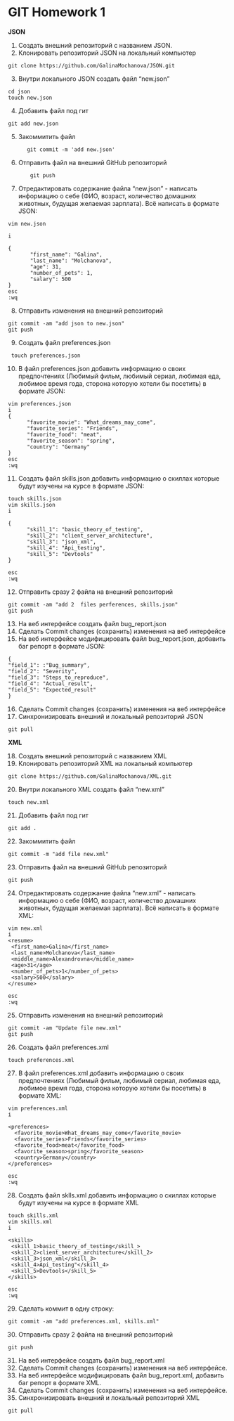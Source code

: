 # GIT Homework 1


**JSON**

 1. Создать внешний репозиторий c названием JSON.
 2. Клонировать репозиторий JSON на локальный компьютер 
 ``` 
 git clone https://github.com/GalinaMochanova/JSON.git
 ```
 3. Внутри локального JSON создать файл “new.json”
 ``` 
 cd json
 touch new.json
 ```
 4. Добавить файл под гит
   ```
 git add new.json
  ```
 5. Закоммитить файл
   ```
         git commit -m 'add new.json'
 ```
 6. Отправить файл на внешний GitHub репозиторий
  ``` 
         git push
   ```
 7. Отредактировать содержание файла “new.json” - написать информацию о себе (ФИО, возраст, количество домашних животных, будущая желаемая зарплата). Всё написать в формате JSON:
 ```
 vim new.json
 
 i
 
 {
        "first_name": "Galina",
        "last_name": "Molchanova",
        "age": 31,
        "number_of_pets": 1,
        "salary": 500
}
esc
:wq
```
 8. Отправить изменения на внешний репозиторий
 ```
 git commit -am "add json to new.json"
 git push
 ```
 9. Создать файл preferences.json
 ``` 
  touch preferences.json
  ```
 10. В файл preferences.json добавить информацию о своих предпочтениях (Любимый фильм, любимый сериал, любимая еда, любимое время года, сторона которую хотели бы посетить) в формате JSON:
  ```
 vim preferences.json
 i
 {
        "favorite_movie": "What_dreams_may_come",
        "favorite_series": "Friends",
        "favorite_food": "meat",
        "favorite_season": "spring",
        "country": "Germany"
}
esc
:wq
 ```
 11. Создать файл skills.json добавить информацию о скиллах которые будут изучены на курсе в формате JSON:
  ```
 touch skills.json
 vim skills.json
 i
 
 {
        "skill_1": "basic_theory_of_testing",
        "skill_2": "client_server_architecture",
        "skill_3": "json_xml",
        "skill_4": "Api_testing",
        "skill_5": "Devtools"
}

esc
:wq
 ```
 12. Отправить сразу 2 файла на внешний репозиторий
  ```
 git commit -am "add 2  files perferences, skills.json"
 git push
  ```
 13. На веб интерфейсе создать файл bug_report.json
 14. Сделать Commit changes (сохранить) изменения на веб интерфейсе
 15. На веб интерфейсе модифицировать файл bug_report.json, добавить баг репорт в формате JSON:
  ```
 {
  "field_1": :"Bug_summary", 
  "field_2": "Severity",
  "field_3": "Steps_to_reproduce",
  "field_4": "Actual_result",
  "field_5": "Expected_result"
}
 ```
 16. Сделать Commit changes (сохранить) изменения на веб интерфейсe
 17. Синхронизировать внешний и локальный репозиторий JSON
  ```
 git pull
 ```

**XML**


 18. Создать внешний репозиторий c названием XML
 19. Клонировать репозиторий XML на локальный компьютер
  ```
  git clone https://github.com/GalinaMochanova/XML.git
   ```
 20. Внутри локального XML создать файл “new.xml”
  ```
 touch new.xml
  ```
 21. Добавить файл под гит
  ```
 git add .
  ```
 22. Закоммитить файл
  ```
 git commit -m "add file new.xml"
  ```
 23. Отправить файл на внешний GitHub репозиторий
  ```
 git push
  ```
 24. Отредактировать содержание файла “new.xml” - написать информацию о себе (ФИО, возраст, количество домашних животных, будущая желаемая зарплата). Всё написать в формате XML:
  ```
 vim new.xml
 i
 <resume>
   <first_name>Galina</first_name>
   <last_name>Molchanova</last_name>
   <middle_name>Alexandrovna</middle_name>
   <age>31</age>
   <number_of_pets>1</number_of_pets>
   <salary>500</salary>
 </resume>

esc
:wq 
 ```
 25. Отправить изменения на внешний репозиторий
  ```
  git commit -am "Update file new.xml"
  git push
   ```
 26. Создать файл preferences.xml
  ```
 touch preferences.xml
  ```
 27. В файл preferences.xml добавить информацию о своих предпочтениях (Любимый фильм, любимый сериал, любимая еда, любимое время года, сторона которую хотели бы посетить) в формате XML:
 ```
vim preferences.xml
i

<preferences>
   <favorite_movie>What_dreams_may_come</favorite_movie>
   <favorite_series>Friends</favorite_series>
   <favorite_food>meat</favorite_food>
   <favorite_season>spring</favorite_season>
   <country>Germany</country>
</preferences>

esc
:wq
 ```

 28. Создать файл sklls.xml добавить информацию о скиллах которые будут изучены на курсе в формате XML
  ```
 touch skills.xml
 vim skills.xml
 i
 
 <skills>
   <skill_1>basic_theory_of_testing</skill_>
   <skill_2>client_server_architecture</skill_2>
   <skill_3>json_xml</skill_3>
   <skill_4>Api_testing"</skill_4>
   <skill_5>Devtools</skill_5>
</skills>

esc
:wq
 ```
 29. Сделать коммит в одну строку:
  ```
 git commit -am "add preferences.xml, skills.xml"
  ```
 30. Отправить сразу 2 файла на внешний репозиторий
  ```
 git push
  ```
 31. На веб интерфейсе создать файл bug_report.xml
 32. Сделать Commit changes (сохранить) изменения на веб интерфейсе.
 33. На веб интерфейсе модифицировать файл bug_report.xml, добавить баг репорт в формате XML.
 34. Сделать Commit changes (сохранить) изменения на веб интерфейсе.
 35. Синхронизировать внешний и локальный репозиторий XML
  ```
 git pull
  ```



